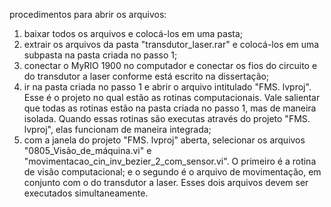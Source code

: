 procedimentos para abrir os arquivos:
1) baixar todos os arquivos e colocá-los em uma pasta;
2) extrair os arquivos da pasta "transdutor_laser.rar" e colocá-los em uma subpasta na pasta criada no passo 1;
3) conectar o MyRIO 1900 no computador e conectar os fios do circuito e do transdutor a laser conforme está escrito na dissertação;
4) ir na pasta criada no passo 1 e abrir o arquivo intitulado "FMS. lvproj". Esse é o projeto no qual estão as rotinas computacionais. Vale salientar que todas as rotinas estão na pasta criada no passo 1, mas de maneira isolada. Quando essas rotinas são executas através do projeto "FMS. lvproj", elas funcionam de maneira integrada;
5) com a janela do projeto "FMS. lvproj" aberta, selecionar os arquivos "0805_Visão_de_máquina.vi" e "movimentacao_cin_inv_bezier_2_com_sensor.vi". O primeiro é a rotina de visão computacional; e o segundo é o arquivo de movimentação, em conjunto com o do transdutor a laser. Esses dois arquivos devem ser executados simultaneamente.

